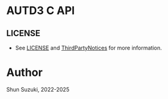 # AUTD3 C API

## LICENSE

* See [LICENSE](./LICENSE) and [ThirdPartyNotices](./ThirdPartyNotices.txt) for more information.

# Author

Shun Suzuki, 2022-2025
